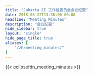 ```yaml
---
title: "Jakarta EE 工作组委员会会议纪要"
date: 2018-06-22T13:30:00-00:00
headline: "Meeting Minutes"
description: "会议纪要"
hide_sidebar: true
layout: "single"
hide_page_title: true
aliases: [
    "/zh/meeting_minutes/"
]
---
```


{{< eclipsefdn_meeting_minutes >}}